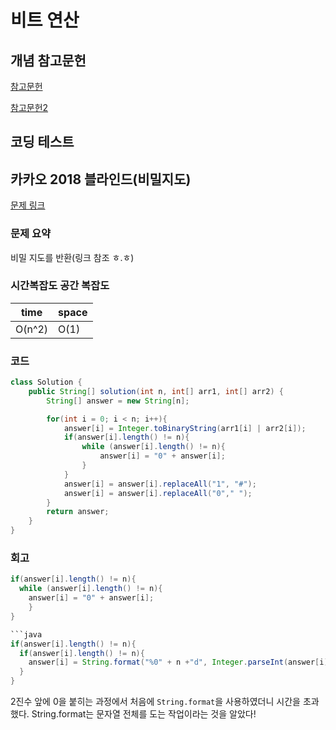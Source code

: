 # 비트 연산

## 개념 참고문헌

[참고문헌](https://vmpo.tistory.com/106)

[참고문헌2](http://www.tcpschool.com/java/java_operator_bitwise)


## 코딩 테스트

## 카카오 2018 블라인드(비밀지도)

[문제 링크](https://school.programmers.co.kr/learn/courses/30/lessons/17681)

### 문제 요약
비밀 지도를 반환(링크 참조 ㅎ.ㅎ)

### 시간복잡도 공간 복잡도
| time | space |
|------|-------|
| O(n^2) | O(1)  |

### 코드
```java
class Solution {
    public String[] solution(int n, int[] arr1, int[] arr2) {
        String[] answer = new String[n];

        for(int i = 0; i < n; i++){
            answer[i] = Integer.toBinaryString(arr1[i] | arr2[i]);
            if(answer[i].length() != n){
                while (answer[i].length() != n){
                    answer[i] = "0" + answer[i];
                }
            }
            answer[i] = answer[i].replaceAll("1", "#");
            answer[i] = answer[i].replaceAll("0"," ");
        }
        return answer;
    }
}
```

### 회고
```java
if(answer[i].length() != n){
  while (answer[i].length() != n){
    answer[i] = "0" + answer[i];
    }
}  

```java
if(answer[i].length() != n){
  if(answer[i].length() != n){
    answer[i] = String.format("%0" + n +"d", Integer.parseInt(answer[i]));
  }
}
```

2진수 앞에 0을 붙히는 과정에서 처음에 `String.format`을 사용하였더니 시간을 초과했다.
String.format는 문자열 전체를 도는 작업이라는 것을 알았다!
